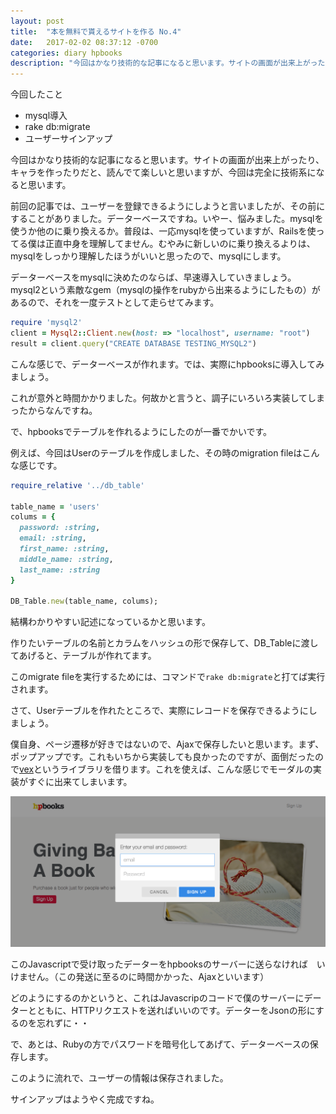 ```yaml
---
layout: post
title:  "本を無料で貰えるサイトを作る No.4"
date:   2017-02-02 08:37:12 -0700
categories: diary hpbooks
description: "今回はかなり技術的な記事になると思います。サイトの画面が出来上がったり、キャラを作ったりだと、読んでて楽しいと思いますが、今回は完全に技術系になると思います。"
---
```


今回したこと

- mysql導入
- rake db:migrate
- ユーザーサインアップ

今回はかなり技術的な記事になると思います。サイトの画面が出来上がったり、キャラを作ったりだと、読んでて楽しいと思いますが、今回は完全に技術系になると思います。

前回の記事では、ユーザーを登録できるようにしようと言いましたが、その前にすることがありました。データーベースですね。いやー、悩みました。mysqlを使うか他のに乗り換えるか。普段は、一応mysqlを使っていますが、Railsを使ってる僕は正直中身を理解してません。むやみに新しいのに乗り換えるよりは、mysqlをしっかり理解したほうがいいと思ったので、mysqlにします。

データーベースをmysqlに決めたのならば、早速導入していきましょう。mysql2という素敵なgem（mysqlの操作をrubyから出来るようにしたもの）があるので、それを一度テストとして走らせてみます。

```ruby
require 'mysql2'
client = Mysql2::Client.new(host: => "localhost", username: "root")
result = client.query("CREATE DATABASE TESTING_MYSQL2")
```

こんな感じで、データーベースが作れます。では、実際にhpbooksに導入してみましょう。

これが意外と時間かかりました。何故かと言うと、調子にいろいろ実装してしまったからなんですね。

で、hpbooksでテーブルを作れるようにしたのが一番でかいです。

例えば、今回はUserのテーブルを作成しました、その時のmigration fileはこんな感じです。

```ruby
require_relative '../db_table'

table_name = 'users'
colums = {
  password: :string,
  email: :string,
  first_name: :string,
  middle_name: :string,
  last_name: :string
}

DB_Table.new(table_name, colums);
```

結構わかりやすい記述になっているかと思います。

作りたいテーブルの名前とカラムをハッシュの形で保存して、DB_Tableに渡してあげると、テーブルが作れてます。

このmigrate fileを実行するためには、コマンドで`rake db:migrate`と打てば実行されます。

さて、Userテーブルを作れたところで、実際にレコードを保存できるようにしましょう。

僕自身、ページ遷移が好きではないので、Ajaxで保存したいと思います。まず、ポップアップです。これもいちから実装しても良かったのですが、面倒だったので[vex](http://github.hubspot.com/vex/docs/welcome/)というライブラリを借ります。これを使えば、こんな感じでモーダルの実装がすぐに出来てしまいます。

![user signup](/images/signup.png)

このJavascriptで受け取ったデーターをhpbooksのサーバーに送らなければ　いけません。（この発送に至るのに時間かかった、Ajaxといいます）

どのようにするのかというと、これはJavascripのコードで僕のサーバーにデーターとともに、HTTPリクエストを送ればいいのです。データーをJsonの形にするのを忘れずに・・

で、あとは、Rubyの方でパスワードを暗号化してあげて、データーベースの保存します。

このように流れで、ユーザーの情報は保存されました。

サインアップはようやく完成ですね。